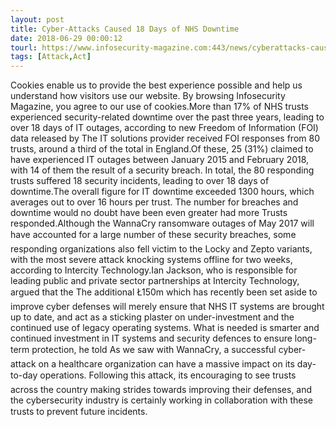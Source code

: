 ```yaml
---
layout: post
title: Cyber-Attacks Caused 18 Days of NHS Downtime
date: 2018-06-29 00:00:12
tourl: https://www.infosecurity-magazine.com:443/news/cyberattacks-caused-18-days-of-nhs/
tags: [Attack,Act]
---
```

Cookies enable us to provide the best experience possible and help us understand how visitors use our website. By browsing Infosecurity Magazine, you agree to our use of cookies.More than 17% of NHS trusts experienced security-related downtime over the past three years, leading to over 18 days of IT outages, according to new Freedom of Information (FOI) data released by The IT solutions provider received FOI responses from 80 trusts, around a third of the total in England.Of these, 25 (31%) claimed to have experienced IT outages between January 2015 and February 2018, with 14 of them the result of a security breach. In total, the 80 responding trusts suffered 18 security incidents, leading to over 18 days of downtime.The overall figure for IT downtime exceeded 1300 hours, which averages out to over 16 hours per trust. The number for breaches and downtime would no doubt have been even greater had more Trusts responded.Although the WannaCry ransomware outages of May 2017 will have accounted for a large number of these security breaches, some responding organizations also fell victim to the Locky and Zepto variants, with the most severe attack knocking systems offline for two weeks, according to Intercity Technology.Ian Jackson, who is responsible for leading public and private sector partnerships at Intercity Technology, argued that the The additional Ł150m which has recently been set aside to improve cyber defenses will merely ensure that NHS IT systems are brought up to date, and act as a sticking plaster on under-investment and the continued use of legacy operating systems. What is needed is smarter and continued investment in IT systems and security defences to ensure long-term protection, he told As we saw with WannaCry, a successful cyber-attack on a healthcare organization can have a massive impact on its day-to-day operations. Following this attack, its encouraging to see trusts across the country making strides towards improving their defenses, and the cybersecurity industry is certainly working in collaboration with these trusts to prevent future incidents.
